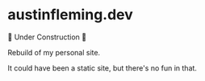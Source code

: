 # austinfleming.dev

🚧 Under Construction 🚧

Rebuild of my personal site.

It could have been a static site, but there's no fun in that.
